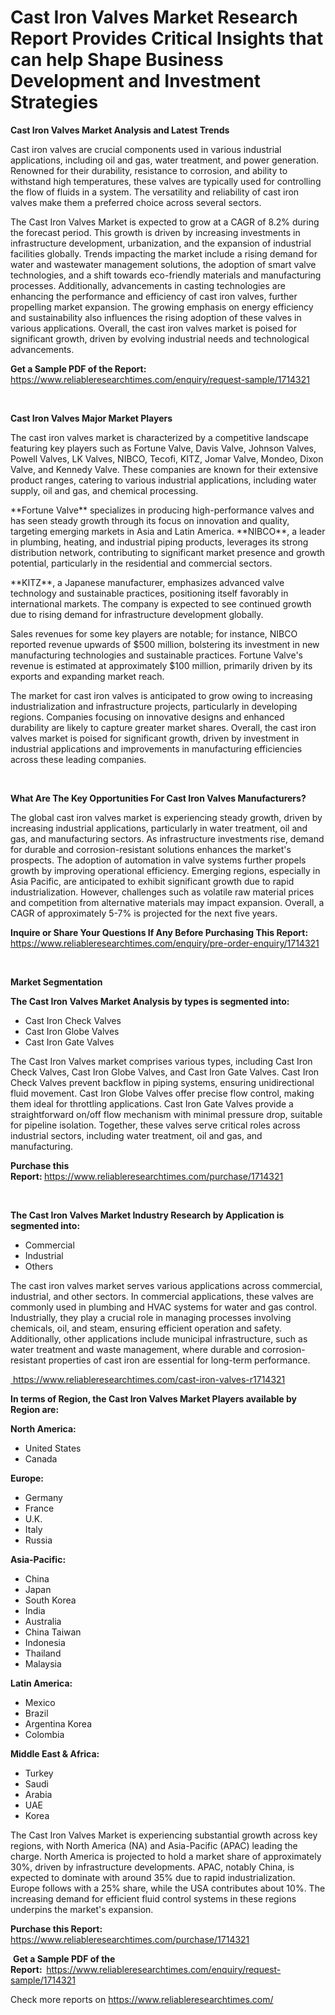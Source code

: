 <p><h1>Cast Iron Valves Market Research Report Provides Critical Insights that can help Shape Business Development and Investment Strategies</h1></p><p><strong>Cast Iron Valves Market Analysis and Latest Trends</strong></p>
<p><p>Cast iron valves are crucial components used in various industrial applications, including oil and gas, water treatment, and power generation. Renowned for their durability, resistance to corrosion, and ability to withstand high temperatures, these valves are typically used for controlling the flow of fluids in a system. The versatility and reliability of cast iron valves make them a preferred choice across several sectors.</p><p>The Cast Iron Valves Market is expected to grow at a CAGR of 8.2% during the forecast period. This growth is driven by increasing investments in infrastructure development, urbanization, and the expansion of industrial facilities globally. Trends impacting the market include a rising demand for water and wastewater management solutions, the adoption of smart valve technologies, and a shift towards eco-friendly materials and manufacturing processes. Additionally, advancements in casting technologies are enhancing the performance and efficiency of cast iron valves, further propelling market expansion. The growing emphasis on energy efficiency and sustainability also influences the rising adoption of these valves in various applications. Overall, the cast iron valves market is poised for significant growth, driven by evolving industrial needs and technological advancements.</p></p>
<p><strong>Get a Sample PDF of the Report:&nbsp;</strong> <a href="https://www.reliableresearchtimes.com/enquiry/request-sample/1714321?utm_campaign=2007&utm_medium=2&utm_source=Github&utm_content=ia&utm_term=10042025&utm_id=cast-iron-valves">https://www.reliableresearchtimes.com/enquiry/request-sample/1714321</a></p>
<p>&nbsp;</p>
<p><strong>Cast Iron Valves Major Market Players</strong></p>
<p><p>The cast iron valves market is characterized by a competitive landscape featuring key players such as Fortune Valve, Davis Valve, Johnson Valves, Powell Valves, LK Valves, NIBCO, Tecofi, KITZ, Jomar Valve, Mondeo, Dixon Valve, and Kennedy Valve. These companies are known for their extensive product ranges, catering to various industrial applications, including water supply, oil and gas, and chemical processing.</p><p>**Fortune Valve** specializes in producing high-performance valves and has seen steady growth through its focus on innovation and quality, targeting emerging markets in Asia and Latin America. **NIBCO**, a leader in plumbing, heating, and industrial piping products, leverages its strong distribution network, contributing to significant market presence and growth potential, particularly in the residential and commercial sectors.</p><p>**KITZ**, a Japanese manufacturer, emphasizes advanced valve technology and sustainable practices, positioning itself favorably in international markets. The company is expected to see continued growth due to rising demand for infrastructure development globally.</p><p>Sales revenues for some key players are notable; for instance, NIBCO reported revenue upwards of $500 million, bolstering its investment in new manufacturing technologies and sustainable practices. Fortune Valve's revenue is estimated at approximately $100 million, primarily driven by its exports and expanding market reach.</p><p>The market for cast iron valves is anticipated to grow owing to increasing industrialization and infrastructure projects, particularly in developing regions. Companies focusing on innovative designs and enhanced durability are likely to capture greater market shares. Overall, the cast iron valves market is poised for significant growth, driven by investment in industrial applications and improvements in manufacturing efficiencies across these leading companies.</p></p>
<p>&nbsp;</p>
<p><strong>What Are The Key Opportunities For Cast Iron Valves Manufacturers?</strong></p>
<p><p>The global cast iron valves market is experiencing steady growth, driven by increasing industrial applications, particularly in water treatment, oil and gas, and manufacturing sectors. As infrastructure investments rise, demand for durable and corrosion-resistant solutions enhances the market's prospects. The adoption of automation in valve systems further propels growth by improving operational efficiency. Emerging regions, especially in Asia Pacific, are anticipated to exhibit significant growth due to rapid industrialization. However, challenges such as volatile raw material prices and competition from alternative materials may impact expansion. Overall, a CAGR of approximately 5-7% is projected for the next five years.</p></p>
<p><strong>Inquire or Share Your Questions If Any Before Purchasing This Report:</strong> <a href="https://www.reliableresearchtimes.com/enquiry/pre-order-enquiry/1714321?utm_campaign=2007&utm_medium=2&utm_source=Github&utm_content=ia&utm_term=10042025&utm_id=cast-iron-valves">https://www.reliableresearchtimes.com/enquiry/pre-order-enquiry/1714321</a></p>
<p>&nbsp;</p>
<p><strong>Market Segmentation</strong></p>
<p><strong>The Cast Iron Valves Market Analysis by types is segmented into:</strong></p>
<p><ul><li>Cast Iron Check Valves</li><li>Cast Iron Globe Valves</li><li>Cast Iron Gate Valves</li></ul></p>
<p><p>The Cast Iron Valves market comprises various types, including Cast Iron Check Valves, Cast Iron Globe Valves, and Cast Iron Gate Valves. Cast Iron Check Valves prevent backflow in piping systems, ensuring unidirectional fluid movement. Cast Iron Globe Valves offer precise flow control, making them ideal for throttling applications. Cast Iron Gate Valves provide a straightforward on/off flow mechanism with minimal pressure drop, suitable for pipeline isolation. Together, these valves serve critical roles across industrial sectors, including water treatment, oil and gas, and manufacturing.</p></p>
<p><strong>Purchase this Report:&nbsp;</strong><a href="https://www.reliableresearchtimes.com/purchase/1714321?utm_campaign=2007&utm_medium=2&utm_source=Github&utm_content=ia&utm_term=10042025&utm_id=cast-iron-valves">https://www.reliableresearchtimes.com/purchase/1714321</a></p>
<p>&nbsp;</p>
<p><strong>The Cast Iron Valves Market Industry Research by Application is segmented into:</strong></p>
<p><ul><li>Commercial</li><li>Industrial</li><li>Others</li></ul></p>
<p><p>The cast iron valves market serves various applications across commercial, industrial, and other sectors. In commercial applications, these valves are commonly used in plumbing and HVAC systems for water and gas control. Industrially, they play a crucial role in managing processes involving chemicals, oil, and steam, ensuring efficient operation and safety. Additionally, other applications include municipal infrastructure, such as water treatment and waste management, where durable and corrosion-resistant properties of cast iron are essential for long-term performance.</p></p>
<p><a href="https://www.reliableresearchtimes.com/cast-iron-valves-r1714321?utm_campaign=2007&utm_medium=2&utm_source=Github&utm_content=ia&utm_term=10042025&utm_id=cast-iron-valves">&nbsp;https://www.reliableresearchtimes.com/cast-iron-valves-r1714321</a></p>
<p><strong>In terms of Region, the Cast Iron Valves Market Players available by Region are:</strong></p>
<p>
    <p> <strong> North America: </strong>
        <ul>
            <li>United States</li>
            <li>Canada</li>
        </ul>
        </p> 
    <p> <strong> Europe: </strong>
        <ul>
            <li>Germany</li>
            <li>France</li>
            <li>U.K.</li>
            <li>Italy</li>
            <li>Russia</li>
        </ul>
        </p> 
    <p> <strong> Asia-Pacific: </strong>
        <ul>
            <li>China</li>
            <li>Japan</li>
            <li>South Korea</li>
            <li>India</li>
            <li>Australia</li>
            <li>China Taiwan</li>
            <li>Indonesia</li>
            <li>Thailand</li>
            <li>Malaysia</li>
        </ul>
        </p> 
    <p> <strong> Latin America: </strong>
        <ul>
            <li>Mexico</li>
            <li>Brazil</li>
            <li>Argentina Korea</li>
            <li>Colombia</li>
        </ul>
        </p> 
    <p> <strong> Middle East & Africa: </strong>
        <ul>
            <li>Turkey</li>
            <li>Saudi</li>
            <li>Arabia</li>
            <li>UAE</li>
            <li>Korea</li>
        </ul>
    </p>
    </p>
<p><p>The Cast Iron Valves Market is experiencing substantial growth across key regions, with North America (NA) and Asia-Pacific (APAC) leading the charge. North America is projected to hold a market share of approximately 30%, driven by infrastructure developments. APAC, notably China, is expected to dominate with around 35% due to rapid industrialization. Europe follows with a 25% share, while the USA contributes about 10%. The increasing demand for efficient fluid control systems in these regions underpins the market's expansion.</p></p>
<p><strong>Purchase this Report: </strong><a href="https://www.reliableresearchtimes.com/purchase/1714321?utm_campaign=2007&utm_medium=2&utm_source=Github&utm_content=ia&utm_term=10042025&utm_id=cast-iron-valves">https://www.reliableresearchtimes.com/purchase/1714321</a></p>
<p>&nbsp;<strong>Get a Sample PDF of the Report:&nbsp;&nbsp;</strong><a href="https://www.reliableresearchtimes.com/enquiry/request-sample/1714321?utm_campaign=2007&utm_medium=2&utm_source=Github&utm_content=ia&utm_term=10042025&utm_id=cast-iron-valves">https://www.reliableresearchtimes.com/enquiry/request-sample/1714321</a></p>
<p><strong></strong></p>
<p>Check more reports on <a href="https://www.reliableresearchtimes.com/?utm_campaign=2007&utm_medium=2&utm_source=Github&utm_content=ia&utm_term=10042025&utm_id=cast-iron-valves">https://www.reliableresearchtimes.com/</a></p>